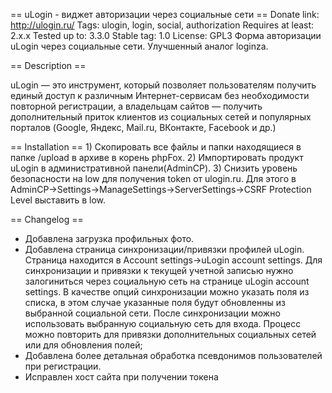 == uLogin - виджет авторизации через социальные сети ==
Donate link: http://ulogin.ru/
Tags: ulogin, login, social, authorization
Requires at least: 2.x.x
Tested up to: 3.3.0
Stable tag: 1.0
License: GPL3
Форма авторизации uLogin через социальные сети. Улучшенный аналог loginza.

== Description ==

uLogin — это инструмент, который позволяет пользователям получить единый доступ к различным Интернет-сервисам без необходимости повторной регистрации,
а владельцам сайтов — получить дополнительный приток клиентов из социальных сетей и популярных порталов (Google, Яндекс, Mail.ru, ВКонтакте, Facebook и др.)

== Installation ==
	1) Скопировать все файлы и папки находящиеся в папке /upload в архиве в корень phpFox.
	2) Импортировать продукт uLogin в административной панели(AdminCP).
  	3) Cнизить уровень безопасности на low для получения token от ulogin.ru. 
	   Для этого в AdminCP->Settings->ManageSettings->ServerSettings->CSRF Protection Level выставить в low.

== Changelog ==
  - Добавлена загрузка профильных фото.
  - Добавлена страница синхронизации/привязки профилей uLogin. Страница находится в Account settings->uLogin account settings.
    Для синхронизации и привязки к текущей учетной записью нужно залогиниться через социальную сеть на странице uLogin account settings.
    В качестве опций синхронизации можно указать поля из списка, в этом случае указанные поля будут обновленны из выбранной социальной сети.
    После синхронизации можно использовать выбранную социальную сеть для входа. Процесс можно повторить для привязки дополнительных социальных сетей или для обновления полей;
  - Добавлена более детальная обработка псевдонимов пользователей при регистрации.
  - Исправлен хост сайта при получении токена